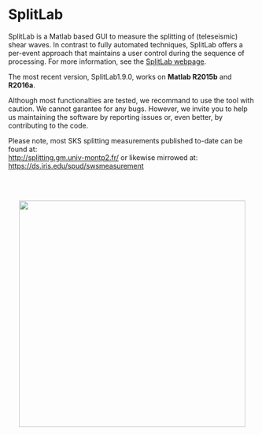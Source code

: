 # SplitLab

SplitLab is a Matlab based GUI to measure the splitting of (teleseismic) shear waves. In contrast to fully automated techniques, SplitLab offers a per-event approach that maintains a user control during the sequence of processing. For more information, see the [SplitLab webpage](http://splitting.gm.univ-montp2.fr/).

The most recent version, SplitLab1.9.0, works on **Matlab R2015b** and **R2016a**.

Although most functionalties are tested, we recommand to use the tool with caution. We cannot garantee for any bugs. However, we invite you to help us maintaining the software by reporting issues or, even better, by contributing to the code.

Please note, most SKS splitting measurements published to-date can be found at:  
http://splitting.gm.univ-montp2.fr/ or likewise mirrowed at: https://ds.iris.edu/spud/swsmeasurement

<br> </br>

<p align="center">
  <img src="https://github.com/john-robert/splitlab/blob/master/SplitLab1.9.0/screen.png" align="center" height="460">
</p>
